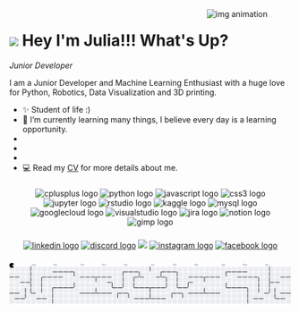 <div>
  <img align="right" width="30%" src="https://raw.githubusercontent.com/LipinGR/LipinGR/main/Miscellaneous/fir.gif" alt="img animation">
</div>

<!--Header Name-->
# <img src="https://emojis.slackmojis.com/emojis/images/1531849430/4246/blob-sunglasses.gif?1531849430" width="30"/> Hey I'm Julia!!! What's Up? 
*Junior Developer*
<br /> 

<!--Start Intro-->               
<p align="left">I am a Junior Developer and Machine Learning Enthusiast with a huge love for Python, Robotics, Data Visualization and 3D printing. </p>

- ✨ Student of life :)
- 🌱 I’m currently learning many things, I believe every day is a learning opportunity.
- 
- 
- 
- 💻 Read my [CV](https://drive.google.com/file/d/1u8rIJyXXXcB5O4bdG0TsZy7RUnSXTaCZ/view?usp=sharing) for more details about me.
<!--End Intro-->


###
<p></p>
<div align="center">
<img src="https://cdn.jsdelivr.net/gh/devicons/devicon/icons/cplusplus/cplusplus-original.svg" height="43" alt="cplusplus logo" />
<img src="https://skillicons.dev/icons?i=py" height="43" alt="python logo" />
<img src="https://cdn.jsdelivr.net/gh/devicons/devicon/icons/javascript/javascript-original.svg" height="43" alt="javascript logo" />
<img src="https://cdn.jsdelivr.net/gh/devicons/devicon/icons/css3/css3-original.svg" height="43" alt="css3 logo" />
<img src="https://cdn.jsdelivr.net/gh/devicons/devicon/icons/jupyter/jupyter-original.svg" height="43" alt="jupyter logo" />
<img src="https://cdn.jsdelivr.net/gh/devicons/devicon/icons/rstudio/rstudio-original.svg" height="43" alt="rstudio logo" />
<img src="https://cdn.jsdelivr.net/gh/devicons/devicon/icons/kaggle/kaggle-original.svg" height="43" alt="kaggle logo" />
<img src="https://cdn.jsdelivr.net/gh/devicons/devicon/icons/mysql/mysql-original.svg" height="43" alt="mysql logo" />
<img src="https://cdn.jsdelivr.net/gh/devicons/devicon/icons/googlecloud/googlecloud-original.svg" height="43" alt="googlecloud logo" />
<img src="https://cdn.jsdelivr.net/gh/devicons/devicon/icons/visualstudio/visualstudio-plain.svg" height="43" alt="visualstudio logo" />
<img src="https://cdn.jsdelivr.net/gh/devicons/devicon/icons/jira/jira-original.svg" height="43" alt="jira logo" />
<img src="https://cdn.jsdelivr.net/gh/devicons/devicon/icons/notion/notion-original.svg" height="43" alt="notion logo" />
<img src="https://cdn.jsdelivr.net/gh/devicons/devicon/icons/gimp/gimp-original.svg" height="43" alt="gimp logo" />
</div>

###

<div align="center">
  <a href="https://www.linkedin.com/in/julia-gener-rey-b80256277/" target="_blank">
  <img src="https://img.shields.io/static/v1?message=LinkedIn&logo=linkedin&label=&color=0077B5&logoColor=white&labelColor=&style=for-the-badge" height="25" alt="linkedin logo"  /></a>
  <a href="https://discord.com/users/600709261173194792" target="_blank"><img src="https://img.shields.io/static/v1?message=Discord&logo=discord&label=&color=7289DA&logoColor=white&labelColor=&style=for-the-badge" height="25" alt="discord logo"  /></a>
  <a href="https://mail.google.com/mail/?view=cm&fs=1&to=generreyjulia4@gmail.com" target="_blank">
  <img src="https://img.shields.io/static/v1?message=Gmail&logo=gmail&label=&color=D14836&logoColor=white&labelColor=&style=for-the-badge" height="25" /></a>
  <a href="https://www.instagram.com/just.lipin/" target="_blank"><img src="https://img.shields.io/static/v1?message=Instagram&logo=instagram&label=&color=E4405F&logoColor=white&labelColor=&style=for-the-badge" height="25" alt="instagram logo"  /></a>
  <a href="https://www.facebook.com/lipin.generrey" target="_blank"><img src="https://img.shields.io/static/v1?message=Facebook&logo=facebook&label=&color=1877F2&logoColor=white&labelColor=&style=for-the-badge" height="25" alt="facebook logo"  /></a>
</div>

###

<div align="center">
</div>

###

<picture>
  <source media="(prefers-color-scheme: dark)" srcset="https://raw.githubusercontent.com/LipinGR/LipinGR/output/pacman-contribution-graph-dark.svg">
  <source media="(prefers-color-scheme: light)" srcset="https://raw.githubusercontent.com/LipiGR/LipinGR/output/pacman-contribution-graph.svg">
  <img alt="pacman contribution graph" src="https://raw.githubusercontent.com/LipinGR/LipinGR/output/pacman-contribution-graph.svg">
</picture>

###

<div align="center">
</div>

###
